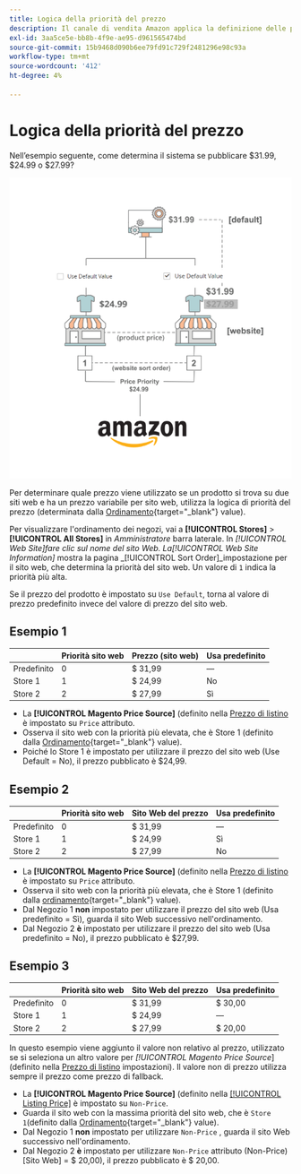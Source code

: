 ```yaml
---
title: Logica della priorità del prezzo
description: Il canale di vendita Amazon applica la definizione delle priorità nella determinazione del prezzo pubblicato per un elenco Amazon.
exl-id: 3aa5ce5e-bb8b-4f9e-ae95-d961565474bd
source-git-commit: 15b9468d090b6ee79fd91c729f2481296e98c93a
workflow-type: tm+mt
source-wordcount: '412'
ht-degree: 4%

---
```


# Logica della priorità del prezzo

Nell’esempio seguente, come determina il sistema se pubblicare $31.99, $24.99 o $27.99?

![Campo di applicazione del prezzo del commercio](assets/amazon-price-scope.png)

Per determinare quale prezzo viene utilizzato se un prodotto si trova su due siti web e ha un prezzo variabile per sito web, utilizza la logica di priorità del prezzo (determinata dalla [Ordinamento](https://docs.magento.com/user-guide/stores/stores-all-create-view.html){target=&quot;_blank&quot;} value).

Per visualizzare l&#39;ordinamento dei negozi, vai a **[!UICONTROL Stores]** > **[!UICONTROL All Stores]** in _Amministratore_ barra laterale. In _[!UICONTROL Web Site]_fare clic sul nome del sito Web. La_[!UICONTROL Web Site Information]_ mostra la pagina _[!UICONTROL Sort Order]_impostazione per il sito web, che determina la priorità del sito web. Un valore di `1` indica la priorità più alta.

Se il prezzo del prodotto è impostato su `Use Default`, torna al valore di prezzo predefinito invece del valore di prezzo del sito web.

## Esempio 1

|  | Priorità sito web | Prezzo (sito web) | Usa predefinito |
|---|---|---|---|
| Predefinito | 0 | $ 31,99 | — |
| Store 1 | 1 | $ 24,99 | No |
| Store 2 | 2 | $ 27,99 | Sì |

- La **[!UICONTROL Magento Price Source]** (definito nella [Prezzo di listino](./listing-price.md) è impostato su `Price` attributo.
- Osserva il sito web con la priorità più elevata, che è Store 1 (definito dalla [Ordinamento](https://docs.magento.com/user-guide/stores/stores-all-create-view.html){target=&quot;_blank&quot;} value).
- Poiché lo Store 1 è impostato per utilizzare il prezzo del sito web (Use Default = No), il prezzo pubblicato è $24,99.

## Esempio 2

|  | Priorità sito web | Sito Web del prezzo | Usa predefinito |
|---|---|---|---|
| Predefinito | 0 | $ 31,99 | — |
| Store 1 | 1 | $ 24,99 | Sì |
| Store 2 | 2 | $ 27,99 | No |

- La **[!UICONTROL Magento Price Source]** (definito nella [Prezzo di listino](./listing-price.md) è impostato su `Price` attributo.
- Osserva il sito web con la priorità più elevata, che è Store 1 (definito dalla [ordinamento](https://docs.magento.com/user-guide/stores/stores-all-create-view.html){target=&quot;_blank&quot;} value).
- Dal Negozio 1 **non** impostato per utilizzare il prezzo del sito web (Usa predefinito = Sì), guarda il sito Web successivo nell&#39;ordinamento.
- Dal Negozio 2 **è** impostato per utilizzare il prezzo del sito web (Usa predefinito = No), il prezzo pubblicato è $27,99.

## Esempio 3

|  | Priorità sito web | Sito Web del prezzo | Usa predefinito |
|---|---|---|---|
| Predefinito | 0 | $ 31,99 | $ 30,00 |
| Store 1 | 1 | $ 24,99 | — |
| Store 2 | 2 | $ 27,99 | $ 20,00 |

In questo esempio viene aggiunto il valore non relativo al prezzo, utilizzato se si seleziona un altro valore per _[!UICONTROL Magento Price Source_] (definito nella [Prezzo di listino](./listing-price.md) impostazioni). Il valore non di prezzo utilizza sempre il prezzo come prezzo di fallback.

- La **[!UICONTROL Magento Price Source]** (definito nella [[!UICONTROL Listing Price]](./listing-price.md) è impostato su `Non-Price`.
- Guarda il sito web con la massima priorità del sito web, che è `Store 1`(definito dalla [Ordinamento](https://docs.magento.com/user-guide/stores/stores-all-create-view.html){target=&quot;_blank&quot;} value).
- Dal Negozio 1 **non** impostato per utilizzare `Non-Price` , guarda il sito Web successivo nell&#39;ordinamento.
- Dal Negozio 2 **è** impostato per utilizzare `Non-Price` attributo (Non-Price) [Sito Web] = $ 20,00), il prezzo pubblicato è $ 20,00.
